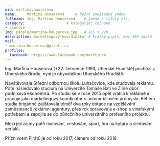 ```yaml
---
uid: martina.houserova
name:     Martina Houserová  	# běžně používáné jméno
fullname: Ing. Martina Houserová  	# jméno s tituly etc.
category:                   # kategorie: celnove
- clenove
img: people/martina-houserova.jpg   # 165 x 220
description: marketingový koordinátor # kratký popis, max 160 znaků
mail:
- martina.houserova@pirati.cz
profiles:
  facebook: https://www.facebook.com/marttinka
---
```


Ing. Martina Houserová (*22. července 1990, Uherské Hradiště) pochází z Uherského Brodu, nyní je obyvatelkou Uherského Hradiště.

Navštěvovala Střední odbornou školu Luhačovice, kde studovala reklamu. Poté následovalo studium na Univerzitě Tomáše Bati ve Zlíně obor podniková ekonomika. Po studiu se v roce 2015 opět vrátila k reklamě a pracuje jako marketingový koordinátor v automobilovém průmyslu. Během studia brigádně zajišťovala téměř dva roky dotace na vzdělávání zaměstnanců reklamní agentury, přes rok spravovala e-shop s vinařskými potřebami a zapojila se do půlročního univerzitního profesního projektu.

Mezi její zájmy patří malování, cestování, sport, hra na kytaru a sledování seriálů.

Příznivcem Pirátů je od roku 2017, členem od roku 2018.
